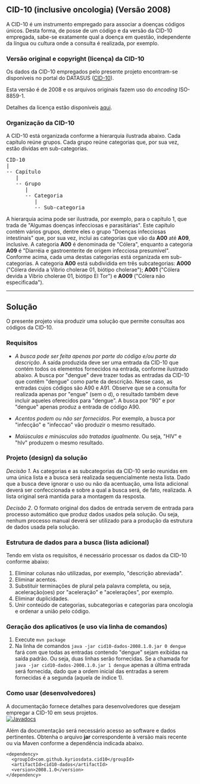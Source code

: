 ## CID-10 (inclusive oncologia) (Versão 2008)

A CID-10 é um instrumento empregado para associar a doenças códigos 
únicos. Desta forma, de posse de um código e da versão da CID-10
empregada, sabe-se exatamente qual a doença em questão, independente da
língua ou cultura onde a consulta é realizada, por exemplo.

### Versão original e copyright (licença) da CID-10
Os dados da CID-10 empregados pelo presente projeto encontram-se disponíveis
no portal do DATASUS 
([CID-10](http://www.datasus.gov.br/cid10/V2008/cid10.htm)).
 
Esta versão é de 2008 e os arquivos originais fazem uso do _encoding_ 
ISO-8859-1. 

Detalhes da licença estão disponíveis 
[aqui](http://www.datasus.gov.br/cid10/V2008/cid10.htm).

### Organização da CID-10
A CID-10 está organizada conforme a hierarquia ilustrada abaixo. 
Cada capítulo reúne grupos. Cada grupo reúne categorias que,
por sua vez, estão dividas em sub-categorias.

<pre>
CID-10
|
-- Capítulo 
   |
   -- Grupo
      |
      -- Categoria
         |
         -- Sub-categoria
</pre>

A hierarquia acima pode ser ilustrada, por exemplo, para o capítulo 1, 
que trada de "Algumas doenças infecciosas e parasitárias". Este capítulo contém vários grupos, dentre eles o grupo "Doenças infecciosas intestinais" que, por sua vez, inclui as categorias que vão da **A00** até **A09**, inclusive. A categoria **A00** é denominada de "Cólera", enquanto a categoria **A09** é "Diarréia e gastroenterite de origem infecciosa presumível". Conforme acima, cada uma destas categorias está organizada em sub-categorias. A categoria **A00** está subdividida
em três subcategorias: **A000** ("Cólera devida a Vibrio cholerae 01, biótipo 
cholerae"); **A001** ("Cólera devida a Vibrio cholerae 01, biótipo El Tor") e 
**A009** ("Cólera não especificada"). 

---
## Solução
O presente projeto visa produzir uma solução que permite consultas aos
códigos da CID-10. 

### Requisitos
- _A busca pode ser feita apenas por parte do código e/ou parte da descrição_. A saída produzida deve ser uma entrada da CID-10 que contém todos os elementos fornecidos na entrada, conforme ilustrado abaixo. A busca por "dengue" deve trazer todas as entradas da CID-10 que contêm "dengue" como parte da descrição. Nesse caso, as entradas cujos códigos são A90 e A91. Observe que se a consulta for realizada apenas por "engue" (sem o d), o resultado também deve incluir aqueles oferecidos para "dengue". A busca por "90" e por "dengue" apenas produz a entrada de código A90.

- _Acentos podem ou não ser fornecidos_. Por exemplo, a busca por "infecção" e "infeccao" vão produzir o mesmo resultado. 
- _Maiúsculas e minúsculas são tratadas igualmente_. Ou seja, "HIV" e "hIv" produzem o mesmo resultado.

### Projeto (design) da solução

_Decisão 1_. As categorias e as subcategorias da CID-10 serão reunidas em uma única lista e a busca será realizada sequencialmente nesta lista. Dado que a busca deve ignorar o uso ou não da acentuação, uma lista adicional deverá ser confeccionada e sobre a qual a busca será, de fato, realizada. A lista original será mantida para a montagem da resposta.

_Decisão 2_. O formato original dos dados de entrada servem de entrada para processo automático que produz dados usados pela solução. Ou seja, nenhum processo manual deverá ser utilizado para a produção da estrutura de dados usada pela solução.

### Estrutura de dados para a busca (lista adicional)
Tendo em vista os requisitos, é necessário processar os dados da 
CID-10 conforme abaixo:

1. Eliminar colunas não utilizadas, por exemplo, "descrição abreviada".
1. Eliminar acentos. 
1. Substituir terminações de plural pela palavra completa, ou seja, aceleração(oes) por "aceleração" e "acelerações", por exemplo.
1. Eliminar duplicidades.
1. Unir conteúdo de categorias, subcategorias e categorias para oncologia e ordenar a união pelo código. 
   
### Geração dos aplicativos (e uso via linha de comandos)
1. Execute `mvn package` 
1. Na linha de comandos `java -jar cid10-dados-2008.1.0.jar 0 dengue` fará 
com que todas as entradas contendo "dengue" sejam exibidas na saída padrão.
Ou seja, duas linhas serão fornecidas. Se a chamada for 
`java -jar cid10-dados-2008.1.0.jar 1 dengue` apenas a última entrada será
fornecida, dado que a ordem inicial das entradas a serem fornecidas é 
a segunda (aquela de índice 1).
 

### Como usar (desenvolvedores)

A documentação fornece detalhes para desenvolvedores que desejam empregar a CID-10 em seus projetos.<br>
[![Javadocs](https://img.shields.io/badge/javadoc-2008--1.0-brightgreen.svg)](http://javadoc.io/doc/com.github.kyriosdata.cid10/cid10-dados)

Além da documentação será necessário acesso ao software e dados pertinentes. 
Obtenha o arquivo **jar** correspondente à versão mais recente ou via Maven conforme a dependência indicada 
abaixo. 

```
<dependency>
  <groupId>com.github.kyriosdata.cid10</groupId>
  <artifactId>cid10-dados</artifactId>
  <version>2008.1.0</version>
</dependency>
```


